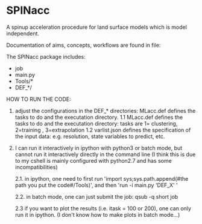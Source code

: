 # SPINacc
A spinup acceleration procedure for land surface models which is model independent.

Documentation of aims, concepts, workflows are found in file: <MISSING>


The SPINacc package includes:
* job
* main.py
* Tools/*
* DEF_*/


HOW TO RUN THE CODE:
1. adjust the configurations in the DEF_* directories: MLacc.def defines the tasks to do and the executation directory.
1.1 MLacc.def defines the tasks to do and the executation directory: tasks are 1= clustering, 2=training , 3=extrapolation 
1.2 varlist.json defines the specification of the input data: e.g. resolution, state variables to predict, etc.


2. I can run it interactively in ipython with python3 or batch mode, but cannot run it interactively directly in the command line (I think this is due to my cshell is mainly configured with python2.7 and has some incompatibilities)

    2.1. in ipython, one need to first run 'import sys;sys.path.append(#the path you put the code#/Tools)', and then 'run -i main.py 'DEF_X' '

    2.2. in batch mode, one can just submit the job: qsub -q short job

    2.3 if you want to plot the results (i.e. itask = 100 or 200), one can only run it in ipython. (I don't know how to make plots in batch mode...)

